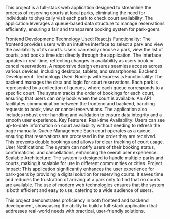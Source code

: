 This project is a full-stack web application designed to streamline the process of reserving courts at local parks, eliminating the need for individuals to physically visit each park to check court availability. The application leverages a queue-based data structure to manage reservations efficiently, ensuring a fair and transparent booking system for park-goers.

Frontend Development:
Technology Used: React.js
Functionality:
The frontend provides users with an intuitive interface to select a park and view the availability of its courts.
Users can easily choose a park, view the list of courts, and book a time slot directly through the application.
The interface updates in real-time, reflecting changes in availability as users book or cancel reservations.
A responsive design ensures seamless access across various devices, including desktops, tablets, and smartphones.
Backend Development:
Technology Used: Node.js with Express.js
Functionality:
The backend manages the data and logic for court reservations. Each park is represented by a collection of queues, where each queue corresponds to a specific court.
The system tracks the order of bookings for each court, ensuring that users can only book when the court is available.
An API facilitates communication between the frontend and backend, handling requests to book, view, or cancel reservations.
The application also includes robust error handling and validation to ensure data integrity and a smooth user experience.
Key Features:
Real-time Availability: Users can see up-to-date information on court availability without needing to refresh the page manually.
Queue Management: Each court operates as a queue, ensuring that reservations are processed in the order they are received. This prevents double bookings and allows for clear tracking of court usage.
User Notifications: The system can notify users of their booking status, confirmations, and cancellations, enhancing the overall user experience.
Scalable Architecture: The system is designed to handle multiple parks and courts, making it scalable for use in different communities or cities.
Project Impact:
This application significantly enhances the user experience for park-goers by providing a digital solution for reserving courts. It saves time and reduces the frustration of arriving at a park only to find that no courts are available. The use of modern web technologies ensures that the system is both efficient and easy to use, catering to a wide audience of users.

This project demonstrates proficiency in both frontend and backend development, showcasing the ability to build a full-stack application that addresses real-world needs with practical, user-friendly solutions.